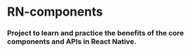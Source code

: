 # RN-components

### Project to learn and practice the benefits of the core components and APIs in React Native.